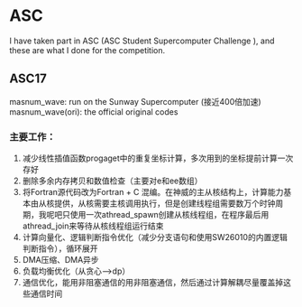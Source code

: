 # ASC
I have taken part in ASC  (ASC Student Supercomputer Challenge ), and these are what I done for the competition.

## ASC17
masnum_wave: run on the Sunway  Supercomputer (接近400倍加速)<br/>
masnum_wave(ori): the official original codes

### 主要工作：
 1. 减少线性插值函数progaget中的重复坐标计算，多次用到的坐标提前计算一次存好
 2. 删除多余内存拷贝和数值检查（主要对e和ee数组）
 3. 将Fortran源代码改为Fortran + C 混编。在神威的主从核结构上，计算能力基本由从核提供，从核需要主核调用执行，但是创建线程组需要数万个时钟周期，我呢吧只使用一次athread_spawn创建从核线程组，在程序最后用athread_join来等待从核线程组运行结束
 4. 计算向量化、逻辑判断指令优化（减少分支语句和使用SW26010的内置逻辑判断指令），循环展开
 5. DMA压缩、DMA异步
 6. 负载均衡优化（从贪心——>dp）
 7. 通信优化，能用非阻塞通信的用非阻塞通信，然后通过计算解耦尽量覆盖掉这些通信时间
